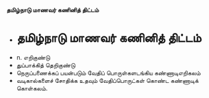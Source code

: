 **தமிழ்நாடு மாணவர் கணினித் திட்டம்**
- # தமிழ்நாடு மாணவர் கணினித் திட்டம்
- n. எறிகுண்டு
- துப்பாக்கித் தெறிகுண்டு
- நெருப்பணைக்கப் பயன்படும் வேதிப் பொருள்களடங்கிய கண்ணாடிஎறிகலம்
- வடிகால்களைச் சோதிக்க உதவும் வேதிப்பொருட்கள் கொண்ட கண்ணாடிக் கொள்கலம்.

